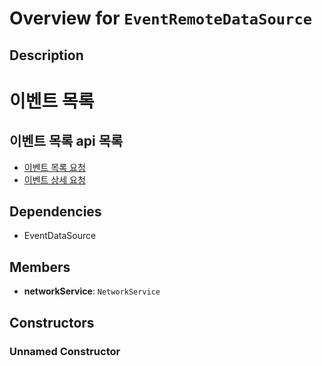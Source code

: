 # Overview for `EventRemoteDataSource`

## Description

# 이벤트 목록
 ## 이벤트 목록 api 목록
 - [이벤트 목록 요청](./methods/getEvent.md)
 - [이벤트 상세 요청](./methods/getEventDetail.md)

## Dependencies

- EventDataSource

## Members

- **networkService**: `NetworkService`
## Constructors

### Unnamed Constructor


